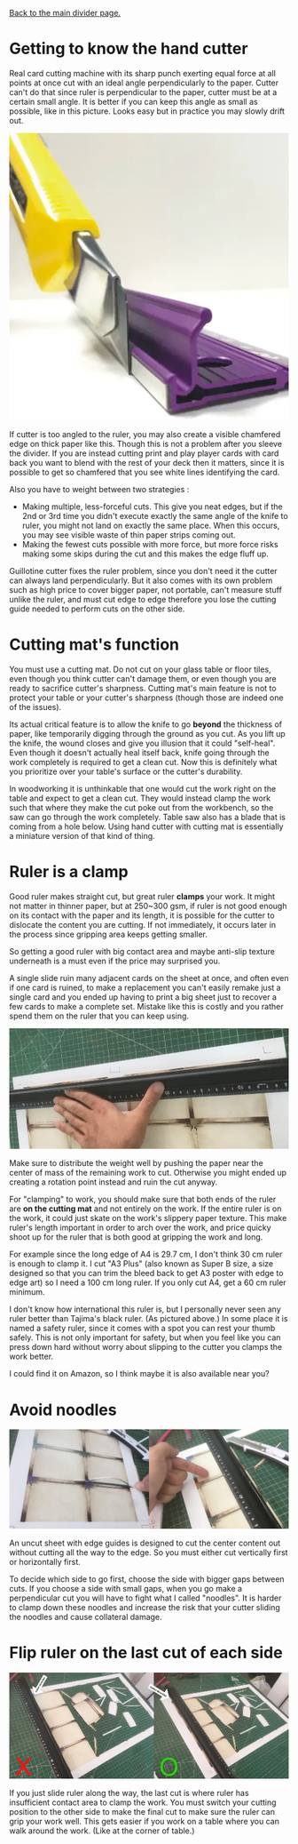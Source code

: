[Back to the main divider page.](/divider)

# Getting to know the hand cutter 

Real card cutting machine with its sharp punch exerting equal force at all points at once cut with an ideal angle perpendicularly to the paper. Cutter can't do that since ruler is perpendicular to the paper, cutter must be at a certain small angle. It is better if you can keep this angle as small as possible, like in this picture. Looks easy but in practice you may slowly drift out.

![Cutter angle](../../../static/image/documentation/divider/cutter-angle.webp)

If cutter is too angled to the ruler, you may also create a visible chamfered edge on thick paper like this. Though this is not a problem after you sleeve the divider. If you are instead cutting print and play player cards with card back you want to blend with the rest of your deck then it matters, since it is possible to get so chamfered that you see white lines identifying the card.

Also you have to weight between two strategies :

- Making multiple, less-forceful cuts. This give you neat edges, but if the 2nd or 3rd time you didn't execute exactly the same angle of the knife to ruler, you might not land on exactly the same place. When this occurs, you may see visible waste of thin paper strips coming out.
- Making the fewest cuts possible with more force, but more force risks making some skips during the cut and this makes the edge fluff up.

Guillotine cutter fixes the ruler problem, since you don't need it the cutter can always land perpendicularly. But it also comes with its own problem such as high price to cover bigger paper, not portable, can't measure stuff unlike the ruler, and must cut edge to edge therefore you lose the cutting guide needed to perform cuts on the other side.

# Cutting mat's function

You must use a cutting mat. Do not cut on your glass table or floor tiles, even though you think cutter can't damage them, or even though you are ready to sacrifice cutter's sharpness. Cutting mat's main feature is not to protect your table or your cutter's sharpness (though those are indeed one of the issues).

Its actual critical feature is to allow the knife to go **beyond** the thickness of paper, like temporarily digging through the ground as you cut. As you lift up the knife, the wound closes and give you illusion that it could "self-heal". Even though it doesn't actually heal itself back, knife going through the work completely is required to get a clean cut. Now this is definitely what you prioritize over your table's surface or the cutter's durability.

In woodworking it is unthinkable that one would cut the work right on the table and expect to get a clean cut. They would instead clamp the work such that where they make the cut poke out from the workbench, so the saw can go through the work completely. Table saw also has a blade that is coming from a hole below. Using hand cutter with cutting mat is essentially a miniature version of that kind of thing.

# Ruler is a clamp

Good ruler makes straight cut, but great ruler **clamps** your work. It might not matter in thinner paper, but at 250~300 gsm, if ruler is not good enough on its contact with the paper and its length, it is possible for the cutter to dislocate the content you are cutting. If not immediately, it occurs later in the process since gripping area keeps getting smaller.

So getting a good ruler with big contact area and maybe anti-slip texture underneath is a must even if the price may surprised you.

A single slide ruin many adjacent cards on the sheet at once, and often even if one card is ruined, to make a replacement you can't easily remake just a single card and you ended up having to print a big sheet just to recover a few cards to make a complete set. Mistake like this is costly and you rather spend them on the ruler that you can keep using.

![Weight](../../../static/image/documentation/divider/weight.webp)

Make sure to distribute the weight well by pushing the paper near the center of mass of the remaining work to cut. Otherwise you might ended up creating a rotation point instead and ruin the cut anyway.

For "clamping" to work, you should make sure that both ends of the ruler are **on the cutting mat** and not entirely on the work. If the entire ruler is on the work, it could just skate on the work's slippery paper texture. This make ruler's length important in order to arch over the work, and price quicky shoot up for the ruler that is both good at gripping the work and long.

For example since the long edge of A4 is 29.7 cm, I don't think 30 cm ruler is enough to clamp it. I cut "A3 Plus" (also known as Super B size, a size designed so that you can trim the bleed back to get A3 poster with edge to edge art) so I need a 100 cm long ruler. If you only cut A4, get a 60 cm ruler minimum.

I don't know how international this ruler is, but I personally never seen any ruler better than Tajima's black ruler. (As pictured above.) In some place it is named a safety ruler, since it comes with a spot you can rest your thumb safely. This is not only important for safety, but when you feel like you can press down hard without worry about slipping to the cutter you clamps the work better.

I could find it on Amazon, so I think maybe it is also available near you?

# Avoid noodles

![Noodles](../../../static/image/documentation/divider/noodle.webp)

An uncut sheet with edge guides is designed to cut the center content out without cutting all the way to the edge. So you must either cut vertically first or horizontally first.

To decide which side to go first, choose the side with bigger gaps between cuts. If you choose a side with small gaps, when you go make a perpendicular cut you will have to fight what I called "noodles". It is harder to clamp down these noodles and increase the risk that your cutter sliding the noodles and cause collateral damage.

# Flip ruler on the last cut of each side

![Last cut](../../../static/image/documentation/divider/last-cut.webp)

If you just slide ruler along the way, the last cut is where ruler has insufficient contact area to clamp the work. You must switch your cutting position to the other side to make the final cut to make sure the ruler can grip your work well. This gets easier if you work on a table where you can walk around the work. (Like at the corner of table.)
